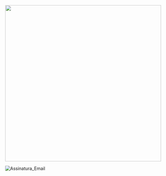 <div>
<img src="https://user-images.githubusercontent.com/104996528/166951052-59a5f41a-1d83-4ba2-81c5-111fdc4e29e8.png" width="500px" />
</div>

![Assinatura_Email](https://user-images.githubusercontent.com/104996528/167056008-6bc5d419-cf03-4b1d-a9ba-e993e67be2f2.png)
